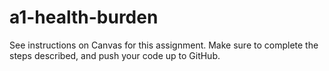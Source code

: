 # a1-health-burden
See instructions on Canvas for this assignment. Make sure to complete the steps described, and push your code up to GitHub. 
